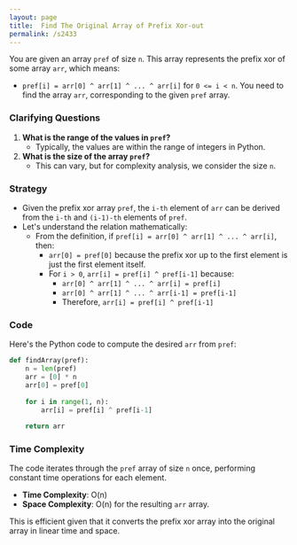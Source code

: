 ```yaml
---
layout: page
title:  Find The Original Array of Prefix Xor-out
permalink: /s2433
---
```

You are given an array `pref` of size `n`. This array represents the prefix xor of some array `arr`, which means:
- `pref[i] = arr[0] ^ arr[1] ^ ... ^ arr[i]` for `0 <= i < n`.
You need to find the array `arr`, corresponding to the given `pref` array.

### Clarifying Questions
1. **What is the range of the values in `pref`?**
   - Typically, the values are within the range of integers in Python.
2. **What is the size of the array `pref`?**
   - This can vary, but for complexity analysis, we consider the size `n`.

### Strategy
- Given the prefix xor array `pref`, the `i-th` element of `arr` can be derived from the `i-th` and `(i-1)-th` elements of `pref`.
- Let's understand the relation mathematically:
  - From the definition, if `pref[i] = arr[0] ^ arr[1] ^ ... ^ arr[i]`, then:
    - `arr[0] = pref[0]` because the prefix xor up to the first element is just the first element itself.
    - For `i > 0`, `arr[i] = pref[i] ^ pref[i-1]` because:
      - `arr[0] ^ arr[1] ^ ... ^ arr[i] = pref[i]`
      - `arr[0] ^ arr[1] ^ ... ^ arr[i-1] = pref[i-1]`
      - Therefore, `arr[i] = pref[i] ^ pref[i-1]`

### Code
Here's the Python code to compute the desired `arr` from `pref`:

```python
def findArray(pref):
    n = len(pref)
    arr = [0] * n
    arr[0] = pref[0]
    
    for i in range(1, n):
        arr[i] = pref[i] ^ pref[i-1]
    
    return arr
```

### Time Complexity
The code iterates through the `pref` array of size `n` once, performing constant time operations for each element.
- **Time Complexity**: O(n)
- **Space Complexity**: O(n) for the resulting `arr` array.

This is efficient given that it converts the prefix xor array into the original array in linear time and space.